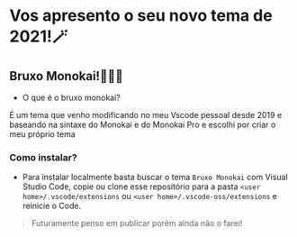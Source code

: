 # Vos apresento o seu novo tema de 2021!🪄
## Bruxo Monokai!🧙🏼‍♂️

- O que é o bruxo monokai?

É um tema que venho modificando no meu Vscode pessoal desde 2019 e baseando na sintaxe do Monokai e do Monokai Pro e escolhi por criar o meu próprio tema

### Como instalar?

* Para instalar localmente basta buscar o tema `Bruxo Monokai` com Visual Studio Code, copie ou clone esse repositório para a pasta `<user home>/.vscode/extensions` ou `<user home>/.vscode-oss/extensions` e reinicie o Code.

> Futuramente penso em publicar porém ainda não o farei!

